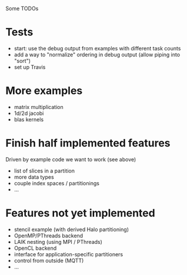Some TODOs

# Tests

* start: use the debug output from examples with different task counts
* add a way to "normalize" ordering in debug output (allow piping into "sort")
* set up Travis

# More examples

* matrix multiplication
* 1d/2d jacobi
* blas kernels

# Finish half implemented features

Driven by example code we want to work (see above)

* list of slices in a partition
* more data types
* couple index spaces / partitionings
* ...

# Features not yet implemented

* stencil example (with derived Halo partitioning)
* OpenMP/PThreads backend
* LAIK nesting (using MPI / PThreads)
* OpenCL backend
* interface for application-specific partitioners
* control from outside (MQTT)
* ...
